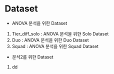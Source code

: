 # Dataset
- ANOVA 분석을 위한 Dataset
1. Tier_diff_solo : ANOVA 분석을 위한 Solo Dataset
2. Duo : ANOVA 분석을 위한 Duo Dataset
3. Squad : ANOVA 분석을 위한 Squad Dataset

- 분석2를 위한 Dataset
1. dd
